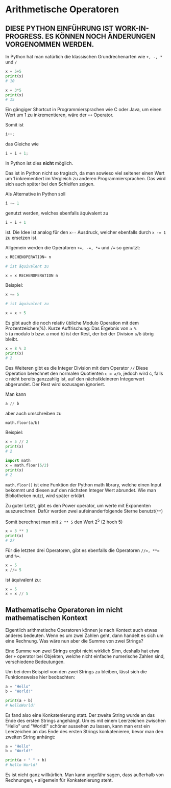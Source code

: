 # Arithmetische Operatoren

## **DIESE PYTHON EINFÜHRUNG IST WORK-IN-PROGRESS. ES KÖNNEN NOCH ÄNDERUNGEN VORGENOMMEN WERDEN.**

In Python hat man natürlich die klassischen Grundrechenarten wie <code>+, -, *</code> und <code>/</code>

```Python
x = 5+5
print(x)
# 10

x = 3*5
print(x)
# 15
```

Ein gängiger Shortcut in Programmiersprachen wie C oder Java, um einen Wert um 1 zu inkrementieren, wäre der <code>++</code> Operator.

Somit ist 
```C
i++;
```
das Gleiche wie
```C 
i = i + 1;
```
In Python ist dies **nicht** möglich.

Das ist in Python nicht so tragisch, da man sowieso viel seltener einen Wert um 1 inkrementiert im Vergleich zu anderen Programmiersprachen.
Das wird sich auch später bei den Schleifen zeigen.

Als Alternative in Python soll 
```Python
i += 1 
```
genutzt werden, welches ebenfalls äquivalent zu 
```Python
i = i + 1
```
ist.
Die Idee ist analog für den <code>x&#045;&#045;</code> Ausdruck, welcher ebenfalls durch <code>x -= 1</code> zu ersetzen ist.

Allgemein werden die Operatoren <code>+=, &#045;=, \*=</code> und <code>/=</code> so genutzt:
```Python
x RECHENOPERATION= n

# ist äquivalent zu

x = x RECHENOPERATION n
```

Beispiel:
```Python
x += 5

# ist äquivalent zu

x = x + 5
```

Es gibt auch die noch relativ übliche Modulo Operation mit dem Prozentzeichen(%).
Kurze Auffrischung: 
Das Ergebnis von <code>a % b</code> (a modulo b bzw. a mod b) ist der Rest, der bei der Division <code>a/b</code> übrig bleibt.
```Python
x = 8 % 3
print(x)
# 2
```

Des Weiteren gibt es die Integer Division mit dem Operator <code>//</code>
Diese Operation berechnet den normalen Quotienten <code>c = a/b</code>, jedoch wird c, falls c nicht bereits ganzzahlig ist, auf den nächstkleineren Integerwert abgerundet.
Der Rest wird sozusagen ignoriert.

Man kann 
```Python
a // b 
```
aber auch umschreiben zu 
```Python
math.floor(a/b)
```
Beispiel:
```Python
x = 5 // 2
print(x)
# 2

import math
x = math.floor(5/2)
print(x)
# 2
```

<code>math.floor()</code> ist eine Funktion der Python math library, welche einen Input bekommt und diesen auf den nächsten Integer Wert abrundet.
Wie man Bibliotheken nutzt, wird später erklärt.


Zu guter Letzt, gibt es den Power operator, um werte mit Exponenten auszurechnen.
Dafür werden zwei aufeinanderfolgende Sterne benutzt(<code>\*\*</code>)

Somit berechnet man mit <code>2 \*\* 5</code> den Wert 2<sup>5</sup> (2 hoch 5)
```Python
x = 3 ** 3
print(x)
# 27
```

Für die letzten drei Operatoren, gibt es ebenfalls die Operatoren <code>//=, \*\*=</code> und <code>%=</code>.
```Python
x = 5
x //= 5
```
ist äquivalent zu:
```Python
x = 5
x = x // 5
```


## Mathematische Operatoren im nicht mathematischen Kontext

Eigentlich arithmetische Operatoren können je nach Kontext auch etwas anderes bedeuten. 
Wenn es um zwei Zahlen geht, dann handelt es sich um eine Rechnung. Was wäre nun aber die Summe von zwei Strings?

Eine Summe von zwei Strings ergibt nicht wirklich Sinn, deshalb hat etwa der <code>+</code> operator bei Objekten, welche nicht einfache numerische Zahlen sind,
verschiedene Bedeutungen.

Um bei dem Beispiel von den zwei Strings zu bleiben, lässt sich die Funktionsweise hier beobachten:

```Python
a = "Hello"
b = "World!"

print(a + b)
# HelloWorld!
```

Es fand also eine Konkatenierung statt. Der zweite String wurde an das Ende des ersten Strings angehängt.
Um es mit einem Leerzeichen zwischen "Hello" und "World!" schöner aussehen zu lassen, kann man erst ein Leerzeichen an das Ende des ersten Strings konkatenieren, bevor man den zweiten String anhängt:

```Python
a = "Hello"
b = "World!"

print(a + " " + b)
# Hello World!
```

Es ist nicht ganz willkürlich. Man kann ungefähr sagen, dass außerhalb von Rechnungen, <code>+</code> allgemein für Konkatenierung steht.
